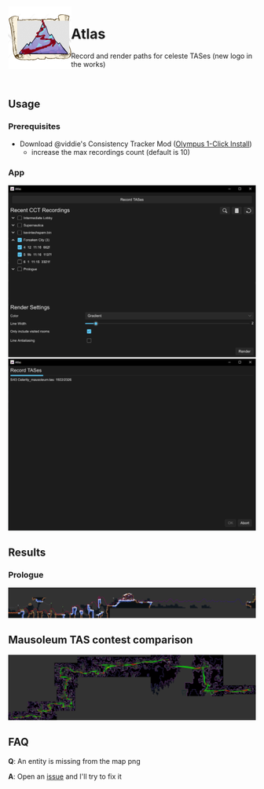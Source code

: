 <img src="./ui/assets/icon.png" align="left" width="128px"/>

# Atlas

Record and render paths for celeste TASes
(new logo in the works)

<br clear="left"/>

## Usage

### Prerequisites

- Download @viddie's Consistency Tracker Mod ([Olympus 1-Click Install](everest:https://gamebanana.com/mmdl/1146408,Mod,358978"))
    - increase the max recordings count (default is 10)

### App

![main page with tas recordings list](docs/screenshots/main.png)
![recordings page](docs/screenshots/recording.png)

## Results

### Prologue

![prologue path](docs/paths/prologue.png)

## Mausoleum TAS contest comparison

![mausoleum TAS contest path](docs/paths/mausoleum.png)

## FAQ

**Q**: An entity is missing from the map png

**A**: Open an [issue](https://github.com/jakobhellermann/Atlas/issues/new) and I'll try to fix it
